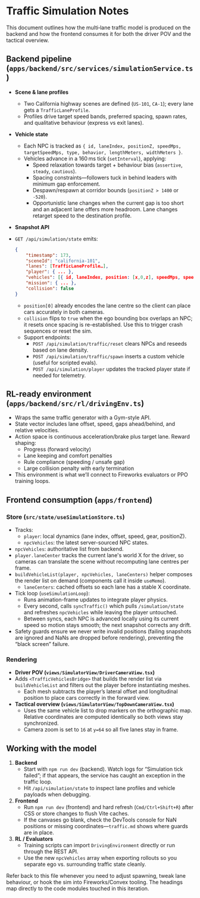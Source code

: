 # Traffic Simulation Notes

This document outlines how the multi‑lane traffic model is produced on the backend and how the frontend consumes it for both the driver POV and the tactical overview.

## Backend pipeline (`apps/backend/src/services/simulationService.ts`)

- **Scene & lane profiles**
  - Two California highway scenes are defined (`US‑101`, `CA‑1`); every lane gets a `TrafficLaneProfile`.
  - Profiles drive target speed bands, preferred spacing, spawn rates, and qualitative behaviour (express vs exit lanes).

- **Vehicle state**
  - Each NPC is tracked as `{ id, laneIndex, positionZ, speedMps, targetSpeedMps, type, behavior, lengthMeters, widthMeters }`.
  - Vehicles advance in a 160 ms tick (`setInterval`), applying:
    - Speed relaxation towards target + behaviour bias (`assertive`, `steady`, `cautious`).
    - Spacing constraints—followers tuck in behind leaders with minimum gap enforcement.
    - Despawn/respawn at corridor bounds (`positionZ > 1400` or `-520`).
    - Opportunistic lane changes when the current gap is too short and an adjacent lane offers more headroom. Lane changes retarget speed to the destination profile.

- **Snapshot API**
- `GET /api/simulation/state` emits:
  ```json
  {
      "timestamp": 173,
      "sceneId": "california-101",
      "lanes": [TrafficLaneProfile…],
      "player": { ... },
      "vehicles": [{ id, laneIndex, position: [x,0,z], speedMps, speedMph, ... }],
      "mission": { ... },
      "collision": false
  }
  ```
  - `position[0]` already encodes the lane centre so the client can place cars accurately in both cameras.
  - `collision` flips to `true` when the ego bounding box overlaps an NPC; it resets once spacing is re-established. Use this to trigger crash sequences or reset the sim.
  - Support endpoints:
    - `POST /api/simulation/traffic/reset` clears NPCs and reseeds based on lane density.
    - `POST /api/simulation/traffic/spawn` inserts a custom vehicle (useful for scripted evals).
    - `POST /api/simulation/player` updates the tracked player state if needed for telemetry.

## RL-ready environment (`apps/backend/src/rl/drivingEnv.ts`)

- Wraps the same traffic generator with a Gym-style API.
- State vector includes lane offset, speed, gaps ahead/behind, and relative velocities.
- Action space is continuous acceleration/brake plus target lane. Reward shaping:
  - Progress (forward velocity)
  - Lane keeping and comfort penalties
  - Rule compliance (speeding / unsafe gap)
  - Large collision penalty with early termination
- This environment is what we’ll connect to Fireworks evaluators or PPO training loops.

## Frontend consumption (`apps/frontend`)

### Store (`src/state/useSimulationStore.ts`)

- Tracks:
  - `player`: local dynamics (lane index, offset, speed, gear, positionZ).
  - `npcVehicles`: the latest server-sourced NPC states.
- `npcVehicles`: authoritative list from backend.
- `player.laneCenter` tracks the current lane's world X for the driver, so cameras can translate the scene without recomputing lane centres per frame.
- `buildVehicleList(player, npcVehicles, laneCenters)` helper composes the render list on demand (components call it inside `useMemo`).
  - `laneCenters`: cached offsets so each lane has a stable X coordinate.
- Tick loop (`useSimulationLoop`):
  - Runs animation-frame updates to integrate player physics.
  - Every second, calls `syncTraffic()` which pulls `/simulation/state` and refreshes `npcVehicles` while leaving the player untouched.
  - Between syncs, each NPC is advanced locally using its current speed so motion stays smooth; the next snapshot corrects any drift.
- Safety guards ensure we never write invalid positions (failing snapshots are ignored and NaNs are dropped before rendering), preventing the “black screen” failure.

### Rendering

- **Driver POV (`views/SimulatorView/DriverCameraView.tsx`)**
- Adds `<TrafficVehiclesBridge>` that builds the render list via `buildVehicleList` and filters out the player before instantiating meshes.
  - Each mesh subtracts the player’s lateral offset and longitudinal position to place cars correctly in the forward view.
- **Tactical overview (`views/SimulatorView/TopDownCameraView.tsx`)**
  - Uses the same vehicle list to drop markers on the orthographic map. Relative coordinates are computed identically so both views stay synchronized.
  - Camera zoom is set to `16` at `y=64` so all five lanes stay in frame.

## Working with the model

1. **Backend**
   - Start with `npm run dev` (backend). Watch logs for “Simulation tick failed”; if that appears, the service has caught an exception in the traffic loop.
   - Hit `/api/simulation/state` to inspect lane profiles and vehicle payloads when debugging.
2. **Frontend**
   - Run `npm run dev` (frontend) and hard refresh (`Cmd/Ctrl+Shift+R`) after CSS or store changes to flush Vite caches.
   - If the canvases go blank, check the DevTools console for NaN positions or missing coordinates—`traffic.md` shows where guards are in place.
3. **RL / Evaluators**
   - Training scripts can import `DrivingEnvironment` directly or run through the REST API.
   - Use the new `npcVehicles` array when exporting rollouts so you separate ego vs. surrounding traffic state cleanly.

Refer back to this file whenever you need to adjust spawning, tweak lane behaviour, or hook the sim into Fireworks/Convex tooling. The headings map directly to the code modules touched in this iteration.
